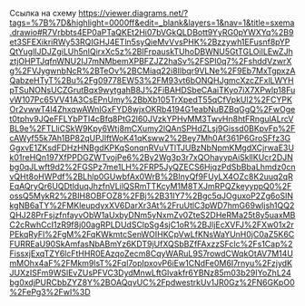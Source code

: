  
 Ссылка на схему
 <https://viewer.diagrams.net/?tags=%7B%7D&highlight=0000ff&edit=_blank&layers=1&nav=1&title=sxema.drawio#R7Vrbbts4EP0aPTaQKEt2Hi07bVGkQLDBott9YyRG0pYWXYq%2B9et3SFEXikriRWy53RQIGHJ4ETln5syQieMvVvsPHK%2Bzzywh1EFusnf8pYPQtYuglIJDJZgiLUh5nlQirxXc5z%2BIFrpauskTUhoDBWNU5GtTGLOiILEwZJhztjOHPTJqfnWNU2IJ7mNMbemXPBFZJZ2haSv%2FSPI0q7%2FshddVzwrXg%2FVJygwnbNcR%2BTeOv%2BCMiaq22i8Ilbqr9VLNe%2F9Eb7MxTgpxzAQabzeHTyT%2Bu%2Fg09778EW53%2FM93vt6bONQHJgmcXzcZFxlLWYHpTSuNONsUCZGrutBqx9wytgahB8J%2FiBAHDSbeCAaiTKyo7iX7XPwlp18FuvW107Pc65VV41A3CsEPnUmy%2BbXb105TrXpedT55qCfVpkUl2%2FCYPKOr2vwwT4l4ZhxqwAWnIGxFYD8wjxOKRb4194G1eabNuBZBqGgQ%2FwOget0tphv9JQeFFLYbPTI4cBfq8PtG2l60JVzkYPHvMM3TwvHn8htFRngulALrcVBL9e%2FTLliCSkW9Kpy6Wtj8mCXumy2lQAnSPHdZLsj9Gissd0BKpvFp%2FcAWyf55k7Ah1BP82qUPJlftWoK41qKsww2%2Bey7Mh0Af361P6GroSFfz3GGgxvE1ZKsdFDHzHNBgdKPKqSonqnRVuVTlTJUBzNbNpmKMgdXCjrwaE3Uk01reHQn197XfPPDGZWTvojPe6%2By2Wg3p3r7xQOhayypAiSkllKUcr2DJNbg0qJLwft9d2%2FGSPz7me1LH%2FRP5JyQZECS6HjqzPdSbBbaLhmdz0cnvQHt8oHWPdf%2BLhlp0GUwbfAx0WrB%2BInyQf9FUyLX4OZc8K2uuq2qREqAQryQr6UQDtlduqJhzfnVLilQSRmTTKcyM1M8TXJmRPQZkeyyppQ0%2FossQ5MykR2%2BIH8OBFOZ8%2FBj%2B31IY7%2Bgc5qJOguxoP2Zg6oSlNkgNB6aTY%2FMKleupdyxXV6DarXr3At%2FruUtlC3pWD7hmG69wIjsh1QQ2QHJ28PrFsjzfnfayvObW1aUxbyDNm5yNxmZv0ZteS2DHeRMa25t8y5uaxMBC2cRwhCcI1zR9f8j00agRPLDUdSClpSg4sjC1oR%2BJljEcXVFJ%2FXw01x2rPEkqRyFl%2FgM%2FqKWkmtcSenWOIHKCpVwLfKNsWaYUnH0jC0aZ5K6CFURREaU90SkAmfasNbABmYz6KDT9jUfXQSbBZfFAxzzSFclc%2Fs1Cap%2FissxjExqTZY6lcFtHHR0EAzqoZecm8CqyWARuL9S7rowdCWqkOtAV7M14UmMOhx4aF%2FMkm9lsT%2Fql7opIpxovP6iEw1CNdFe0M6I7rnyu%2FzjydKJUXzISFm9WSlEvZUsPFVC3DydMnwLftGlvakfr6YBNz85m03b29IYoZhL24bg0xdjPURCbbZYZ8Y%2BOAQqvUC%2FpdwestrkUv1JR0Gz%2FN6GKpO0%2FePg3%2FwI%3D>